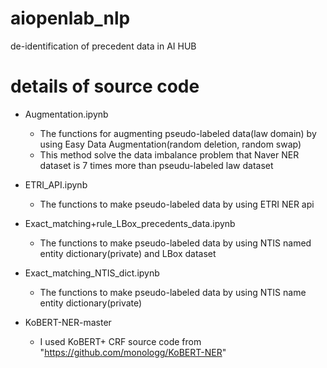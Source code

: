 # aiopenlab_nlp
de-identification of precedent data in AI HUB 

# details of source code
- Augmentation.ipynb
  - The functions for augmenting pseudo-labeled data(law domain) by using Easy Data Augmentation(random deletion, random swap)
  - This method solve the data imbalance problem that Naver NER dataset is 7 times more than pseudu-labeled law dataset

- ETRI_API.ipynb
  - The functions to make pseudo-labeled data by using ETRI NER api
 
- Exact_matching+rule_LBox_precedents_data.ipynb
  - The functions to make pseudo-labeled data by using NTIS named entity dictionary(private) and LBox dataset

- Exact_matching_NTIS_dict.ipynb
   - The functions to make pseudo-labeled data by using NTIS name entity dictionary(private)
 
- KoBERT-NER-master
   - I used KoBERT+ CRF source code from "https://github.com/monologg/KoBERT-NER"
